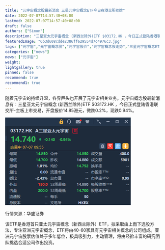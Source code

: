 ```yaml
---
title: "元宇宙概念股最新消息 三星元宇宙概念ETF今日在港交所挂牌"
date: 2022-07-07T14:57:40+08:00
lastmod: 2022-07-07T14:57:40+08:00
draft: false
authors: ["Simon"]
description: "三星亚太元宇宙概念 (新西兰除外)ETF $03172.HK ，今日正式登陆香港联交所-主板上市交易，开盘报价14.85港元，微跌0.2%，现跌0.94%。"
featuredImage: "6b3d608cdde2386ff629554d7c4976c3.jpg"
tags: ["元宇宙","元宇宙概念股","元宇宙股价","元宇宙概念股走势","三星元宇宙概念ETF","元宇宙股票"]
categories: ["news"]
news: ["元宇宙"]
weight: 
lightgallery: true
pinned: false
recommend: true
recommend1: true
---
```


随着元宇宙的持续升温，各界巨头也开展了元宇宙相关业务。元宇宙概念股最新消息有：三星亚太元宇宙概念 (新西兰除外)ETF $03172.HK ，今日正式登陆香港联交所-主板上市交易，开盘报价14.85港元，微跌0.2%，现跌0.94%。

![配图](751742337457225729.png)

行情来源：华盛证券

该ETF是香港首只亚太元宇宙概念（新西兰除外）ETF，拟采取由上而下选股方法，专注亚洲元宇宙概念，ETF将由40-60家具有元宇宙相关概念的公司组成。亚洲元宇宙股票估值处于多年低位，极具吸引力，主动管理，将由经验丰富的研究团队挑选合适公司作出投资。